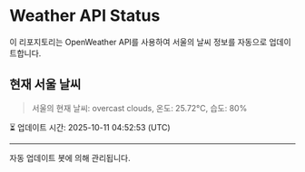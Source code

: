 
# Weather API Status

이 리포지토리는 OpenWeather API를 사용하여 서울의 날씨 정보를 자동으로 업데이트합니다.

## 현재 서울 날씨
> 서울의 현재 날씨: overcast clouds, 온도: 25.72°C, 습도: 80%

⏳ 업데이트 시간: 2025-10-11 04:52:53 (UTC)

---
자동 업데이트 봇에 의해 관리됩니다.
